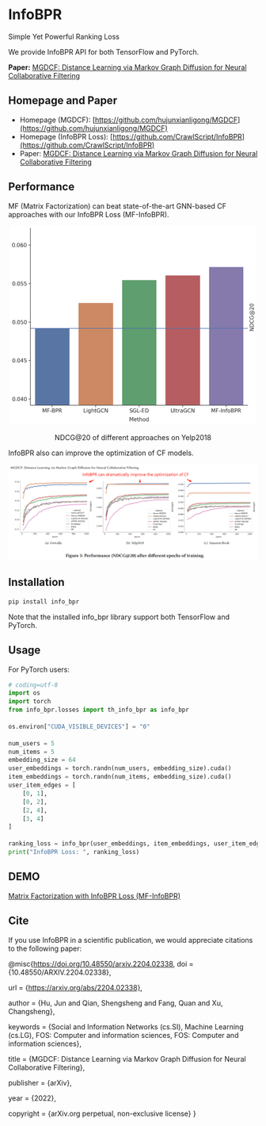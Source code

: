 # InfoBPR
Simple Yet Powerful Ranking Loss

We provide InfoBPR API for both TensorFlow and PyTorch.


__Paper:__ [MGDCF: Distance Learning via Markov Graph Diffusion for Neural Collaborative Filtering](https://arxiv.org/abs/2204.02338)

## Homepage and Paper

+ Homepage (MGDCF): [https://github.com/hujunxianligong/MGDCF](https://github.com/hujunxianligong/MGDCF)
+ Homepage (InfoBPR Loss): [https://github.com/CrawlScript/InfoBPR](https://github.com/CrawlScript/InfoBPR)
+ Paper: [MGDCF: Distance Learning via Markov Graph Diffusion for Neural Collaborative Filtering](https://arxiv.org/abs/2204.02338) 



## Performance

MF (Matrix Factorization) can beat state-of-the-art GNN-based CF approaches with our InfoBPR Loss (MF-InfoBPR).


<p align="center">
<img src="plots/Yelp2018_v1.png" width="500"/>
<p align="center">NDCG@20 of different approaches on Yelp2018</p>
</p>


InfoBPR also can improve the optimization of CF models.

<p align="center">
<img src="plots/InfoBPR_optimization.png" width="700"/>
</p>

## Installation


```bash
pip install info_bpr
```

Note that the installed info_bpr library support both TensorFlow and PyTorch.



## Usage

For PyTorch users:

```python
# coding=utf-8
import os
import torch
from info_bpr.losses import th_info_bpr as info_bpr

os.environ["CUDA_VISIBLE_DEVICES"] = "0"

num_users = 5
num_items = 5
embedding_size = 64
user_embeddings = torch.randn(num_users, embedding_size).cuda()
item_embeddings = torch.randn(num_items, embedding_size).cuda()
user_item_edges = [
    [0, 1],
    [0, 2],
    [2, 4],
    [3, 4]
]

ranking_loss = info_bpr(user_embeddings, item_embeddings, user_item_edges, num_negs=300)
print("InfoBPR Loss: ", ranking_loss)
```



## DEMO

[Matrix Factorization with InfoBPR Loss (MF-InfoBPR)](demo/demo_torch_mf_info_bpr.py)



## Cite

If you use InfoBPR in a scientific publication, we would appreciate citations to the following paper:

@misc{https://doi.org/10.48550/arxiv.2204.02338,
  doi = {10.48550/ARXIV.2204.02338},
  
  url = {https://arxiv.org/abs/2204.02338},
  
  author = {Hu, Jun and Qian, Shengsheng and Fang, Quan and Xu, Changsheng},
  
  keywords = {Social and Information Networks (cs.SI), Machine Learning (cs.LG), FOS: Computer and information sciences, FOS: Computer and information sciences},
  
  title = {MGDCF: Distance Learning via Markov Graph Diffusion for Neural Collaborative Filtering},
  
  publisher = {arXiv},
  
  year = {2022},
  
  copyright = {arXiv.org perpetual, non-exclusive license}
}

